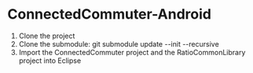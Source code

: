 ConnectedCommuter-Android
=========================

1. Clone the project
2. Clone the submodule: git submodule update --init --recursive
3. Import the ConnectedCommuter project and the RatioCommonLibrary project into Eclipse
